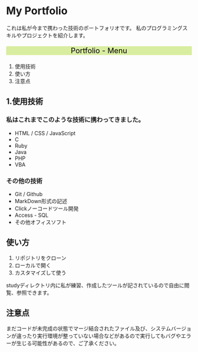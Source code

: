 # My Portfolio

これは私が今まで携わった技術のポートフォリオです。
私のプログラミングスキルやプロジェクトを紹介します。
<div style = "text-align: center; font-size: 20px; font: bold; background:rgb(217, 237, 161); color: black">

Portfolio - Menu

</div>

1. 使用技術
1. 使い方
1. 注意点

## 1.使用技術
### 私はこれまでこのような技術に携わってきました。
- HTML / CSS / JavaScript
- C
- Ruby
- Java
- PHP
- VBA

### その他の技術
- Git / Github
- MarkDown形式の記述
- Clickノーコードツール開発
- Access - SQL
- その他オフィスソフト

## 使い方

1. リポジトリをクローン
1. ローカルで開く
1. カスタマイズして使う

studyディレクトリ内に私が練習、作成したツールが記されているので自由に閲覧、参照できます。

## 注意点
まだコードが未完成の状態でマージ結合されたファイル及び、システムバージョンが違ったり実行環境が整っていない場合などがあるので実行してもバグやエラーが生じる可能性があるので、ご了承ください。